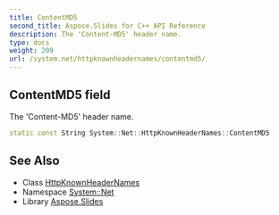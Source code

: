 ```yaml
---
title: ContentMD5
second_title: Aspose.Slides for C++ API Reference
description: The 'Content-MD5' header name.
type: docs
weight: 209
url: /system.net/httpknownheadernames/contentmd5/
---
```

## ContentMD5 field


The 'Content-MD5' header name.

```cpp
static const String System::Net::HttpKnownHeaderNames::ContentMD5
```

## See Also

* Class [HttpKnownHeaderNames](../)
* Namespace [System::Net](../../)
* Library [Aspose.Slides](../../../)